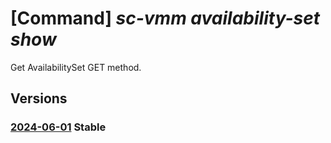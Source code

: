 # [Command] _sc-vmm availability-set show_

Get AvailabilitySet GET method.

## Versions

### [2024-06-01](/Resources/mgmt-plane/L3N1YnNjcmlwdGlvbnMve30vcmVzb3VyY2Vncm91cHMve30vcHJvdmlkZXJzL21pY3Jvc29mdC5zY3ZtbS9hdmFpbGFiaWxpdHlzZXRzL3t9/2024-06-01.xml) **Stable**

<!-- mgmt-plane /subscriptions/{}/resourcegroups/{}/providers/microsoft.scvmm/availabilitysets/{} 2024-06-01 -->
